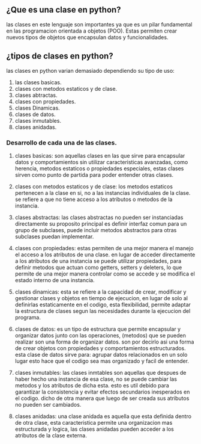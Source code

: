 ## ¿Que es una clase en python? 
las clases en este lenguaje son importantes ya que es un pilar fundamental en las programacion orientada a objetos (POO).
Estas permiten crear nuevos tipos de objetos que encapsulan datos y funcionalidades.

## ¿tipos de clases en python? 

las clases en python varian demasiado dependiendo su tipo de uso: 
1. las clases basicas.
2. clases con metodos estaticos y de clase.
3. clases abtractas.
4. clases con propiedades.
5. clases Dinamicas.
6. clases de datos.
7. clases inmutables.
8. clases anidadas.

### Desarrollo de cada una de las clases.
1. clases basicas: 
son aquellas clases en las que sirve para encapsular datos y comportamientos sin utilizar caracteristicas avanzadas, como herencia, metodos estaticos o propiedades especiales, estas clases sirven como punto de partida para poder entender otras clases.

2. clases con metodos estaticos y de clase: 
los metodos estaticos pertenecen a la clase en si, no a las instancias individuales de la clase.
se refiere a que no tiene acceso a los atributos o metodos de la instancia.

3. clases abstractas:
las clases abstractas no pueden ser instanciadas directamente su proposito principal es definir interfaz comun para un grupo de subclases, puede incluir metodos abstractos para otras subclases puedan implementar.

4. clases con propiedades: 
estas permiten de una mejor manera el manejo el acceso a los atributos de una clase. en lugar de acceder directamente a los atributos de una instancia se puede utilizar propiedades, para definir metodos que actuan como getters, setters y deleters, lo que permite de una mejor manera controlar como se accede y se modifica el estado interno de una instancia.

5. clases dinamicas: 
esta se refiere a la capacidad de crear, modificar y gestionar clases y objetos en tiempo de ejecucion, en lugar de solo al definirlas estaticamente en el codigo, esta flexibilidad, permite adaptar la estructura de clases segun las necesidades durante la ejecucion del programa.

6. clases de datos: 
es un tipo de estructura que permite encapsular y organizar datos junto con las operaciones, (metodos) que se pueden realizar son una forma de organizar datos. son por decirlo asi una forma de crear objetos con propiedades y comportamientos estructurados.
esta clase de datos sirve para: agrupar datos relacionados en un solo lugar esto hace que el codigo sea mas organizado y facil de entender. 

7. clases inmutables: 
las clases inmtables son aquellas que despues de haber hecho una instancia de esa clase, no se puede cambiar las metodos y los atributos de dicha esta. esto es util debido para garantizar la consistencia y evitar efectos secundarios inesperados en el codigo.
dicho de otra manera que luego de ser creada sus atributos no pueden ser cambiados. 

8. clases anidadas: 
una clase anidada es aquella que esta definida dentro de otra clase, esta caracteristica permite una organizacion mas estructurada y logica, las clases anidadas pueden acceder a los atributos de la clase externa.


